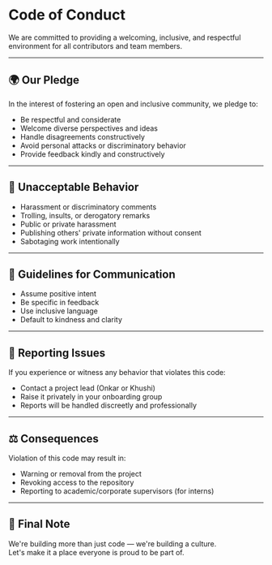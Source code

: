# Code of Conduct

We are committed to providing a welcoming, inclusive, and respectful environment for all contributors and team members.

---

## 🌍 Our Pledge

In the interest of fostering an open and inclusive community, we pledge to:

- Be respectful and considerate
- Welcome diverse perspectives and ideas
- Handle disagreements constructively
- Avoid personal attacks or discriminatory behavior
- Provide feedback kindly and constructively

---

## 🚫 Unacceptable Behavior

- Harassment or discriminatory comments
- Trolling, insults, or derogatory remarks
- Public or private harassment
- Publishing others' private information without consent
- Sabotaging work intentionally

---

## 🧠 Guidelines for Communication

- Assume positive intent
- Be specific in feedback
- Use inclusive language
- Default to kindness and clarity

---

## 👥 Reporting Issues

If you experience or witness any behavior that violates this code:

- Contact a project lead (Onkar or Khushi)
- Raise it privately in your onboarding group
- Reports will be handled discreetly and professionally

---

## ⚖️ Consequences

Violation of this code may result in:

- Warning or removal from the project
- Revoking access to the repository
- Reporting to academic/corporate supervisors (for interns)

---

## 🙏 Final Note

We're building more than just code — we're building a culture.  
Let's make it a place everyone is proud to be part of.
